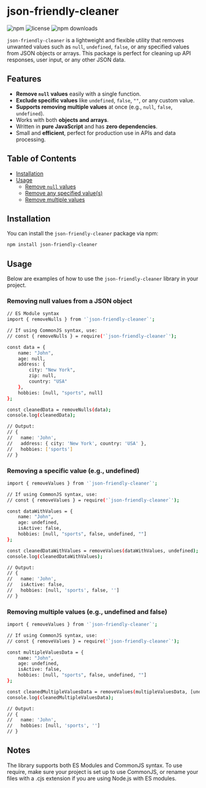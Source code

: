 # json-friendly-cleaner

![npm](https://img.shields.io/npm/v/json-friendly-cleaner?color=green) ![license](https://img.shields.io/npm/l/json-friendly-cleaner?color=blue) ![npm downloads](https://img.shields.io/npm/dm/json-friendly-cleaner)

`json-friendly-cleaner` is a lightweight and flexible utility that removes unwanted values such as `null`, `undefined`, `false`, or any specified values from JSON objects or arrays. This package is perfect for cleaning up API responses, user input, or any other JSON data.

## Features

- **Remove `null` values** easily with a single function.
- **Exclude specific values** like `undefined`, `false`, `""`, or any custom value.
- **Supports removing multiple values** at once (e.g., `null`, `false`, `undefined`).
- Works with both **objects and arrays**.
- Written in **pure JavaScript** and has **zero dependencies**.
- Small and **efficient**, perfect for production use in APIs and data processing.

## Table of Contents
- [Installation](#installation)
- [Usage](#usage)
  - [Remove `null` values](#removing-null-values-from-a-json-object)
  - [Remove any specified value(s)](#removing-a-specified-value)
  - [Remove multiple values](#removing-multiple-values)


## Installation

You can install the `json-friendly-cleaner` package via npm:

```bash
npm install json-friendly-cleaner
```

## Usage
Below are examples of how to use the `json-friendly-cleaner` library in your project.

### Removing null values from a JSON object

```bash
// ES Module syntax
import { removeNulls } from '`json-friendly-cleaner`';

// If using CommonJS syntax, use:
// const { removeNulls } = require('`json-friendly-cleaner`');

const data = {
    name: "John",
    age: null,
    address: {
        city: "New York",
        zip: null,
        country: "USA"
    },
    hobbies: [null, "sports", null]
};

const cleanedData = removeNulls(data);
console.log(cleanedData);

// Output:
// {
//   name: 'John',
//   address: { city: 'New York', country: 'USA' },
//   hobbies: ['sports']
// }
```


### Removing a specific value (e.g., undefined)

```bash
import { removeValues } from '`json-friendly-cleaner`';

// If using CommonJS syntax, use:
// const { removeValues } = require('`json-friendly-cleaner`');

const dataWithValues = {
    name: "John",
    age: undefined,
    isActive: false,
    hobbies: [null, "sports", false, undefined, ""]
};

const cleanedDataWithValues = removeValues(dataWithValues, undefined);
console.log(cleanedDataWithValues);

// Output:
// {
//   name: 'John',
//   isActive: false,
//   hobbies: [null, 'sports', false, '']
// }

```
### Removing multiple values (e.g., undefined and false)

```bash
import { removeValues } from '`json-friendly-cleaner`';

// If using CommonJS syntax, use:
// const { removeValues } = require('`json-friendly-cleaner`');

const multipleValuesData = {
    name: "John",
    age: undefined,
    isActive: false,
    hobbies: [null, "sports", false, undefined, ""]
};

const cleanedMultipleValuesData = removeValues(multipleValuesData, [undefined, false]);
console.log(cleanedMultipleValuesData);

// Output:
// {
//   name: 'John',
//   hobbies: [null, 'sports', '']
// }
```
## Notes

The library supports both ES Modules and CommonJS syntax.
To use require, make sure your project is set up to use CommonJS, or rename your files with a .cjs extension if you are using Node.js with ES modules.
